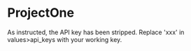# ProjectOne

As instructed, the API key has been stripped. Replace 'xxx' in values>api_keys with your working key.
